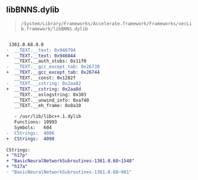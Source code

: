 ## libBNNS.dylib

> `/System/Library/Frameworks/Accelerate.framework/Frameworks/vecLib.framework/libBNNS.dylib`

```diff

 1361.0.68.0.0
-  __TEXT.__text: 0x946794
+  __TEXT.__text: 0x946844
   __TEXT.__auth_stubs: 0x11f0
-  __TEXT.__gcc_except_tab: 0x26738
+  __TEXT.__gcc_except_tab: 0x26744
   __TEXT.__const: 0x1282f
-  __TEXT.__cstring: 0x2aa82
+  __TEXT.__cstring: 0x2aa8d
   __TEXT.__oslogstring: 0x303
   __TEXT.__unwind_info: 0xa740
   __TEXT.__eh_frame: 0x8a10

   - /usr/lib/libc++.1.dylib
   Functions: 10993
   Symbols:   604
-  CStrings:  4096
+  CStrings:  4098
 
CStrings:
+ "h17p"
+ "BasicNeuralNetworkSubroutines-1361.0.68~1548"
+ "h17a"
- "BasicNeuralNetworkSubroutines-1361.0.68~961"

```
